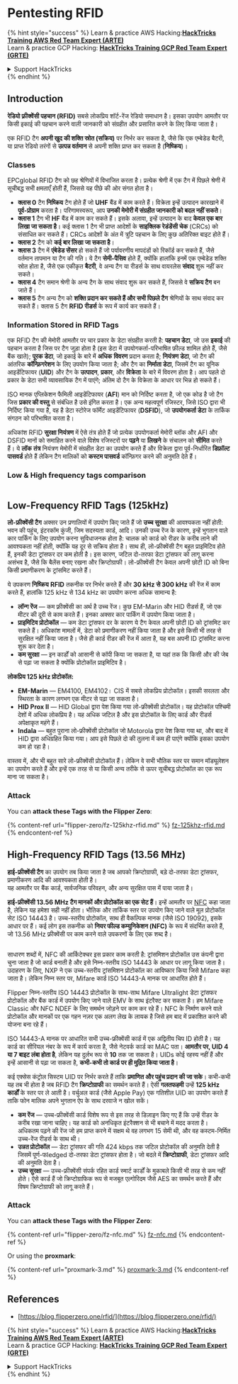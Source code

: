 # Pentesting RFID

{% hint style="success" %}
Learn & practice AWS Hacking:<img src="/.gitbook/assets/arte.png" alt="" data-size="line">[**HackTricks Training AWS Red Team Expert (ARTE)**](https://training.hacktricks.xyz/courses/arte)<img src="/.gitbook/assets/arte.png" alt="" data-size="line">\
Learn & practice GCP Hacking: <img src="/.gitbook/assets/grte.png" alt="" data-size="line">[**HackTricks Training GCP Red Team Expert (GRTE)**<img src="/.gitbook/assets/grte.png" alt="" data-size="line">](https://training.hacktricks.xyz/courses/grte)

<details>

<summary>Support HackTricks</summary>

* Check the [**subscription plans**](https://github.com/sponsors/carlospolop)!
* **Join the** 💬 [**Discord group**](https://discord.gg/hRep4RUj7f) or the [**telegram group**](https://t.me/peass) or **follow** us on **Twitter** 🐦 [**@hacktricks\_live**](https://twitter.com/hacktricks\_live)**.**
* **Share hacking tricks by submitting PRs to the** [**HackTricks**](https://github.com/carlospolop/hacktricks) and [**HackTricks Cloud**](https://github.com/carlospolop/hacktricks-cloud) github repos.

</details>
{% endhint %}

## Introduction

**रेडियो फ़्रीक्वेंसी पहचान (RFID)** सबसे लोकप्रिय शॉर्ट-रेंज रेडियो समाधान है। इसका उपयोग आमतौर पर किसी इकाई की पहचान करने वाली जानकारी को संग्रहीत और प्रसारित करने के लिए किया जाता है।

एक RFID टैग **अपनी खुद की शक्ति स्रोत (सक्रिय)** पर निर्भर कर सकता है, जैसे कि एक एम्बेडेड बैटरी, या प्राप्त रेडियो तरंगों से **उत्पन्न वर्तमान** से अपनी शक्ति प्राप्त कर सकता है (**निष्क्रिय**)।

### Classes

EPCglobal RFID टैग को छह श्रेणियों में विभाजित करता है। प्रत्येक श्रेणी में एक टैग में पिछले श्रेणी में सूचीबद्ध सभी क्षमताएँ होती हैं, जिससे यह पीछे की ओर संगत होता है।

* **क्लास 0** टैग **निष्क्रिय** टैग होते हैं जो **UHF** बैंड में काम करते हैं। विक्रेता इन्हें उत्पादन कारखाने में **पूर्व-प्रोग्राम** करता है। परिणामस्वरूप, आप **उनकी मेमोरी में संग्रहीत जानकारी को बदल नहीं सकते**।
* **क्लास 1** टैग भी **HF** बैंड में काम कर सकते हैं। इसके अलावा, इन्हें उत्पादन के बाद **केवल एक बार लिखा जा सकता है**। कई क्लास 1 टैग भी प्राप्त आदेशों के **साइक्लिक रेडंडेंसी चेक** (CRCs) को संसाधित कर सकते हैं। CRCs आदेशों के अंत में त्रुटि पहचान के लिए कुछ अतिरिक्त बाइट होते हैं।
* **क्लास 2** टैग को **कई बार लिखा जा सकता है**।
* **क्लास 3** टैग में **एंबेडेड सेंसर** हो सकते हैं जो पर्यावरणीय मापदंडों को रिकॉर्ड कर सकते हैं, जैसे वर्तमान तापमान या टैग की गति। ये टैग **सेमी-पैसिव** होते हैं, क्योंकि हालांकि इनमें एक एम्बेडेड शक्ति स्रोत होता है, जैसे एक एकीकृत **बैटरी**, वे अन्य टैग या रीडर्स के साथ वायरलेस **संवाद** शुरू नहीं कर सकते।
* **क्लास 4** टैग समान श्रेणी के अन्य टैग के साथ संवाद शुरू कर सकते हैं, जिससे वे **सक्रिय टैग** बन जाते हैं।
* **क्लास 5** टैग अन्य टैग को **शक्ति प्रदान कर सकते हैं और सभी पिछले टैग** श्रेणियों के साथ संवाद कर सकते हैं। क्लास 5 टैग **RFID रीडर्स** के रूप में कार्य कर सकते हैं।

### Information Stored in RFID Tags

एक RFID टैग की मेमोरी आमतौर पर चार प्रकार के डेटा संग्रहीत करती है: **पहचान डेटा**, जो उस **इकाई** की पहचान करता है जिस पर टैग जुड़ा होता है (इस डेटा में उपयोगकर्ता-परिभाषित फ़ील्ड शामिल होते हैं, जैसे बैंक खाते); **पूरक डेटा**, जो इकाई के बारे में **अधिक** **विवरण** प्रदान करता है; **नियंत्रण डेटा**, जो टैग की आंतरिक **कॉन्फ़िगरेशन** के लिए उपयोग किया जाता है; और टैग का **निर्माता डेटा**, जिसमें टैग का यूनिक आइडेंटिफायर (**UID**) और टैग के **उत्पादन**, **प्रकार**, और **विक्रेता** के बारे में विवरण होता है। आप पहले दो प्रकार के डेटा सभी व्यावसायिक टैग में पाएंगे; अंतिम दो टैग के विक्रेता के आधार पर भिन्न हो सकते हैं।

ISO मानक एप्लिकेशन फैमिली आइडेंटिफायर (**AFI**) मान को निर्दिष्ट करता है, जो एक कोड है जो टैग जिस **प्रकार की वस्तु** से संबंधित है उसे इंगित करता है। एक अन्य महत्वपूर्ण रजिस्टर, जिसे ISO द्वारा भी निर्दिष्ट किया गया है, वह है डेटा स्टोरेज फॉर्मेट आइडेंटिफायर (**DSFID**), जो **उपयोगकर्ता डेटा** के तार्किक संगठन को परिभाषित करता है।

अधिकांश RFID **सुरक्षा नियंत्रण** में ऐसे तंत्र होते हैं जो प्रत्येक उपयोगकर्ता मेमोरी ब्लॉक और AFI और DSFID मानों को समाहित करने वाले विशेष रजिस्टरों पर **पढ़ने** या **लिखने** के संचालन को **सीमित** करते हैं। ये **लॉक** **तंत्र** नियंत्रण मेमोरी में संग्रहीत डेटा का उपयोग करते हैं और विक्रेता द्वारा पूर्व-निर्धारित **डिफ़ॉल्ट पासवर्ड** होते हैं लेकिन टैग मालिकों को **कस्टम पासवर्ड** कॉन्फ़िगर करने की अनुमति देते हैं।

### Low & High frequency tags comparison

<figure><img src="../../.gitbook/assets/image (983).png" alt=""><figcaption></figcaption></figure>

## Low-Frequency RFID Tags (125kHz)

**लो-फ्रीक्वेंसी टैग** अक्सर उन प्रणालियों में उपयोग किए जाते हैं जो **उच्च सुरक्षा** की आवश्यकता नहीं होती: भवन की पहुंच, इंटरकॉम कुंजी, जिम सदस्यता कार्ड, आदि। उनकी उच्च रेंज के कारण, इन्हें भुगतान वाले कार पार्किंग के लिए उपयोग करना सुविधाजनक होता है: चालक को कार्ड को रीडर के करीब लाने की आवश्यकता नहीं होती, क्योंकि यह दूर से सक्रिय होता है। साथ ही, लो-फ्रीक्वेंसी टैग बहुत प्राइमिटिव होते हैं, इनकी डेटा ट्रांसफर दर कम होती है। इस कारण, जटिल दो-तरफा डेटा ट्रांसफर को लागू करना असंभव है, जैसे कि बैलेंस बनाए रखना और क्रिप्टोग्राफी। लो-फ्रीक्वेंसी टैग केवल अपनी छोटी ID को बिना किसी प्रमाणीकरण के ट्रांसमिट करते हैं।

ये उपकरण **निष्क्रिय** **RFID** तकनीक पर निर्भर करते हैं और **30 kHz से 300 kHz** की रेंज में काम करते हैं, हालांकि 125 kHz से 134 kHz का उपयोग करना अधिक सामान्य है:

* **लॉन्ग रेंज** — कम फ़्रीक्वेंसी का अर्थ है उच्च रेंज। कुछ EM-Marin और HID रीडर्स हैं, जो एक मीटर की दूरी से काम करते हैं। इनका अक्सर कार पार्किंग में उपयोग किया जाता है।
* **प्राइमिटिव प्रोटोकॉल** — कम डेटा ट्रांसफर दर के कारण ये टैग केवल अपनी छोटी ID को ट्रांसमिट कर सकते हैं। अधिकांश मामलों में, डेटा को प्रमाणीकरण नहीं किया जाता है और इसे किसी भी तरह से सुरक्षित नहीं किया जाता है। जैसे ही कार्ड रीडर की रेंज में आता है, यह बस अपनी ID ट्रांसमिट करना शुरू कर देता है।
* **कम सुरक्षा** — इन कार्डों को आसानी से कॉपी किया जा सकता है, या यहां तक कि किसी और की जेब से पढ़ा जा सकता है क्योंकि प्रोटोकॉल प्राइमिटिव है।

**लोकप्रिय 125 kHz प्रोटोकॉल:**

* **EM-Marin** — EM4100, EM4102। CIS में सबसे लोकप्रिय प्रोटोकॉल। इसकी सरलता और स्थिरता के कारण लगभग एक मीटर से पढ़ा जा सकता है।
* **HID Prox II** — HID Global द्वारा पेश किया गया लो-फ्रीक्वेंसी प्रोटोकॉल। यह प्रोटोकॉल पश्चिमी देशों में अधिक लोकप्रिय है। यह अधिक जटिल है और इस प्रोटोकॉल के लिए कार्ड और रीडर्स अपेक्षाकृत महंगे हैं।
* **Indala** — बहुत पुराना लो-फ्रीक्वेंसी प्रोटोकॉल जो Motorola द्वारा पेश किया गया था, और बाद में HID द्वारा अधिग्रहित किया गया। आप इसे पिछले दो की तुलना में कम ही पाएंगे क्योंकि इसका उपयोग कम हो रहा है।

वास्तव में, और भी बहुत सारे लो-फ्रीक्वेंसी प्रोटोकॉल हैं। लेकिन वे सभी भौतिक स्तर पर समान मॉड्यूलेशन का उपयोग करते हैं और इन्हें एक तरह से या किसी अन्य तरीके से ऊपर सूचीबद्ध प्रोटोकॉल का एक रूप माना जा सकता है।

### Attack

You can **attack these Tags with the Flipper Zero**:

{% content-ref url="flipper-zero/fz-125khz-rfid.md" %}
[fz-125khz-rfid.md](flipper-zero/fz-125khz-rfid.md)
{% endcontent-ref %}

## High-Frequency RFID Tags (13.56 MHz)

**हाई-फ्रीक्वेंसी टैग** का उपयोग तब किया जाता है जब आपको क्रिप्टोग्राफी, बड़े दो-तरफा डेटा ट्रांसफर, प्रमाणीकरण आदि की आवश्यकता होती है।\
यह आमतौर पर बैंक कार्ड, सार्वजनिक परिवहन, और अन्य सुरक्षित पास में पाया जाता है।

**हाई-फ्रीक्वेंसी 13.56 MHz टैग मानकों और प्रोटोकॉल का एक सेट हैं**। इन्हें आमतौर पर [NFC](https://nfc-forum.org/what-is-nfc/about-the-technology/) कहा जाता है, लेकिन यह हमेशा सही नहीं होता। भौतिक और तार्किक स्तर पर उपयोग किए जाने वाले मूल प्रोटोकॉल सेट ISO 14443 है। उच्च-स्तरीय प्रोटोकॉल, साथ ही वैकल्पिक मानक (जैसे ISO 19092), इसके आधार पर हैं। कई लोग इस तकनीक को **नियर फील्ड कम्युनिकेशन (NFC)** के रूप में संदर्भित करते हैं, जो 13.56 MHz फ़्रीक्वेंसी पर काम करने वाले उपकरणों के लिए एक शब्द है।

<figure><img src="../../.gitbook/assets/image (930).png" alt=""><figcaption></figcaption></figure>

साधारण शब्दों में, NFC की आर्किटेक्चर इस प्रकार काम करती है: ट्रांसमिशन प्रोटोकॉल उस कंपनी द्वारा चुना जाता है जो कार्ड बनाती है और इसे निम्न-स्तरीय ISO 14443 के आधार पर लागू किया जाता है। उदाहरण के लिए, NXP ने एक उच्च-स्तरीय ट्रांसमिशन प्रोटोकॉल का आविष्कार किया जिसे Mifare कहा जाता है। लेकिन निम्न स्तर पर, Mifare कार्ड ISO 14443-A मानक पर आधारित होते हैं।

Flipper निम्न-स्तरीय ISO 14443 प्रोटोकॉल के साथ-साथ Mifare Ultralight डेटा ट्रांसफर प्रोटोकॉल और बैंक कार्ड में उपयोग किए जाने वाले EMV के साथ इंटरैक्ट कर सकता है। हम Mifare Classic और NFC NDEF के लिए समर्थन जोड़ने पर काम कर रहे हैं। NFC के निर्माण करने वाले प्रोटोकॉल और मानकों पर एक गहन नज़र एक अलग लेख के लायक है जिसे हम बाद में प्रकाशित करने की योजना बना रहे हैं।

ISO 14443-A मानक पर आधारित सभी उच्च-फ्रीक्वेंसी कार्ड में एक अद्वितीय चिप ID होती है। यह कार्ड का सीरियल नंबर के रूप में कार्य करता है, जैसे नेटवर्क कार्ड का MAC पता। **आमतौर पर, UID 4 या 7 बाइट लंबा होता है**, लेकिन यह दुर्लभ रूप से **10** तक जा सकता है। UIDs कोई रहस्य नहीं हैं और इन्हें आसानी से पढ़ा जा सकता है, **कभी-कभी तो कार्ड पर ही मुद्रित किया जाता है**।

कई एक्सेस कंट्रोल सिस्टम UID पर निर्भर करते हैं ताकि **प्रमाणित और पहुंच प्रदान की जा सके**। कभी-कभी यह तब भी होता है जब RFID टैग **क्रिप्टोग्राफी** का समर्थन करते हैं। ऐसी **गलतफहमी** उन्हें **125 kHz कार्डों** के स्तर पर ले आती है। वर्चुअल कार्ड (जैसे Apple Pay) एक गतिशील UID का उपयोग करते हैं ताकि फोन मालिक अपने भुगतान ऐप के साथ दरवाजे न खोल सकें।

* **कम रेंज** — उच्च-फ्रीक्वेंसी कार्ड विशेष रूप से इस तरह से डिज़ाइन किए गए हैं कि उन्हें रीडर के करीब रखा जाना चाहिए। यह कार्ड को अनधिकृत इंटरैक्शन से भी बचाने में मदद करता है। अधिकतम पढ़ने की रेंज जो हम प्राप्त करने में सक्षम थे वह लगभग 15 सेमी थी, और वह कस्टम-निर्मित उच्च-रेंज रीडर्स के साथ थी।
* **उन्नत प्रोटोकॉल** — डेटा ट्रांसफर की गति 424 kbps तक जटिल प्रोटोकॉल की अनुमति देती है जिसमें पूर्ण-फledged दो-तरफा डेटा ट्रांसफर होता है। जो बदले में **क्रिप्टोग्राफी**, डेटा ट्रांसफर आदि की अनुमति देता है।
* **उच्च सुरक्षा** — उच्च-फ्रीक्वेंसी संपर्क रहित कार्ड स्मार्ट कार्डों के मुकाबले किसी भी तरह से कम नहीं होते। ऐसे कार्ड हैं जो क्रिप्टोग्राफिक रूप से मजबूत एल्गोरिदम जैसे AES का समर्थन करते हैं और विषम क्रिप्टोग्राफी को लागू करते हैं।

### Attack

You can **attack these Tags with the Flipper Zero**:

{% content-ref url="flipper-zero/fz-nfc.md" %}
[fz-nfc.md](flipper-zero/fz-nfc.md)
{% endcontent-ref %}

Or using the **proxmark**:

{% content-ref url="proxmark-3.md" %}
[proxmark-3.md](proxmark-3.md)
{% endcontent-ref %}

## References

* [https://blog.flipperzero.one/rfid/](https://blog.flipperzero.one/rfid/)

{% hint style="success" %}
Learn & practice AWS Hacking:<img src="/.gitbook/assets/arte.png" alt="" data-size="line">[**HackTricks Training AWS Red Team Expert (ARTE)**](https://training.hacktricks.xyz/courses/arte)<img src="/.gitbook/assets/arte.png" alt="" data-size="line">\
Learn & practice GCP Hacking: <img src="/.gitbook/assets/grte.png" alt="" data-size="line">[**HackTricks Training GCP Red Team Expert (GRTE)**<img src="/.gitbook/assets/grte.png" alt="" data-size="line">](https://training.hacktricks.xyz/courses/grte)

<details>

<summary>Support HackTricks</summary>

* Check the [**subscription plans**](https://github.com/sponsors/carlospolop)!
* **Join the** 💬 [**Discord group**](https://discord.gg/hRep4RUj7f) or the [**telegram group**](https://t.me/peass) or **follow** us on **Twitter** 🐦 [**@hacktricks\_live**](https://twitter.com/hacktricks\_live)**.**
* **Share hacking tricks by submitting PRs to the** [**HackTricks**](https://github.com/carlospolop/hacktricks) and [**HackTricks Cloud**](https://github.com/carlospolop/hacktricks-cloud) github repos.

</details>
{% endhint %}
